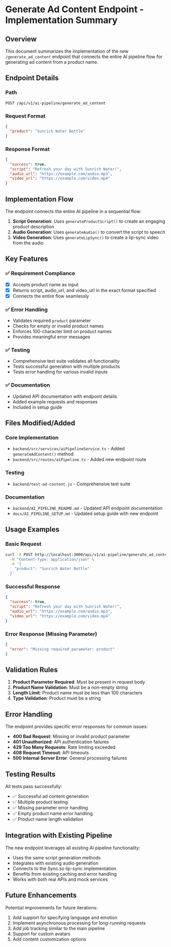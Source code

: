 # Generate Ad Content Endpoint - Implementation Summary

## Overview

This document summarizes the implementation of the new `/generate_ad_content` endpoint that connects the entire AI pipeline flow for generating ad content from a product name.

## Endpoint Details

### Path

```
POST /api/v1/ai-pipeline/generate_ad_content
```

### Request Format

```json
{
  "product": "Sunrich Water Bottle"
}
```

### Response Format

```json
{
  "success": true,
  "script": "Refresh your day with Sunrich Water!",
  "audio_url": "https://example.com/audio.mp3",
  "video_url": "https://example.com/video.mp4"
}
```

## Implementation Flow

The endpoint connects the entire AI pipeline in a sequential flow:

1. **Script Generation**: Uses `generateProductScript()` to create an engaging product description
2. **Audio Generation**: Uses `generateAudio()` to convert the script to speech
3. **Video Generation**: Uses `generateLipSync()` to create a lip-sync video from the audio

## Key Features

### ✅ Requirement Compliance

- [x] Accepts product name as input
- [x] Returns script, audio_url, and video_url in the exact format specified
- [x] Connects the entire flow seamlessly

### ✅ Error Handling

- Validates required `product` parameter
- Checks for empty or invalid product names
- Enforces 100-character limit on product names
- Provides meaningful error messages

### ✅ Testing

- Comprehensive test suite validates all functionality
- Tests successful generation with multiple products
- Tests error handling for various invalid inputs

### ✅ Documentation

- Updated API documentation with endpoint details
- Added example requests and responses
- Included in setup guide

## Files Modified/Added

### Core Implementation

- `backend/src/services/aiPipelineService.ts` - Added `generateAdContent()` method
- `backend/src/routes/aiPipeline.ts` - Added new endpoint route

### Testing

- `backend/test-ad-content.js` - Comprehensive test suite

### Documentation

- `backend/AI_PIPELINE_README.md` - Updated API endpoint documentation
- `docs/AI_PIPELINE_SETUP.md` - Updated setup guide with new endpoint

## Usage Examples

### Basic Request

```bash
curl -X POST http://localhost:3000/api/v1/ai-pipeline/generate_ad_content \
  -H "Content-Type: application/json" \
  -d '{
    "product": "Sunrich Water Bottle"
  }'
```

### Successful Response

```json
{
  "success": true,
  "script": "Refresh your day with Sunrich Water!",
  "audio_url": "https://example.com/audio.mp3",
  "video_url": "https://example.com/video.mp4"
}
```

### Error Response (Missing Parameter)

```json
{
  "error": "Missing required parameter: product"
}
```

## Validation Rules

1. **Product Parameter Required**: Must be present in request body
2. **Product Name Validation**: Must be a non-empty string
3. **Length Limit**: Product name must be less than 100 characters
4. **Type Validation**: Product must be a string

## Error Handling

The endpoint provides specific error responses for common issues:

- **400 Bad Request**: Missing or invalid product parameter
- **401 Unauthorized**: API authentication failures
- **429 Too Many Requests**: Rate limiting exceeded
- **408 Request Timeout**: API timeouts
- **500 Internal Server Error**: General processing failures

## Testing Results

All tests pass successfully:

- ✅ Successful ad content generation
- ✅ Multiple product testing
- ✅ Missing parameter error handling
- ✅ Empty product name error handling
- ✅ Product name length validation

## Integration with Existing Pipeline

The new endpoint leverages all existing AI pipeline functionality:

- Uses the same script generation methods
- Integrates with existing audio generation
- Connects to the Sync.so lip-sync implementation
- Benefits from existing caching and error handling
- Works with both real APIs and mock services

## Future Enhancements

Potential improvements for future iterations:

1. Add support for specifying language and emotion
2. Implement asynchronous processing for long-running requests
3. Add job tracking similar to the main pipeline
4. Support for custom avatars
5. Add content customization options
